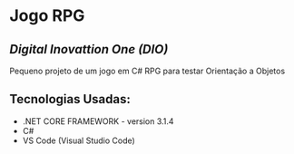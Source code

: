 # Jogo RPG
## _Digital Inovattion One (DIO)_

Pequeno projeto de um jogo em C# RPG para testar Orientação a Objetos


## Tecnologias Usadas:

- .NET CORE FRAMEWORK - version 3.1.4
- C#
- VS Code (Visual Studio Code)


